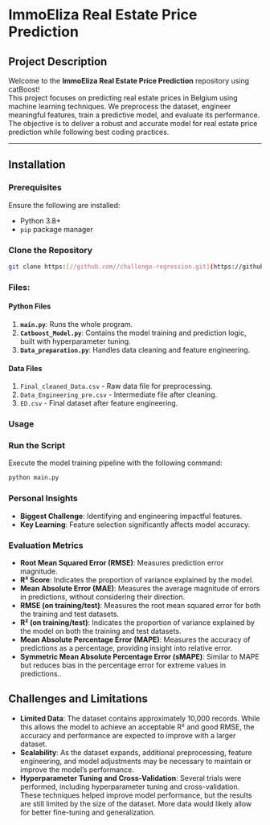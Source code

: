 # ImmoEliza Real Estate Price Prediction

## Project Description

Welcome to the **ImmoEliza Real Estate Price Prediction** repository using catBoost!  
This project focuses on predicting real estate prices in Belgium using machine learning techniques. We preprocess the dataset, engineer meaningful features, train a predictive model, and evaluate its performance. The objective is to deliver a robust and accurate model for real estate price prediction while following best coding practices.

---

## Installation

### Prerequisites

Ensure the following are installed:
- Python 3.8+
- `pip` package manager

### Clone the Repository
```bash
git clone https:[//github.com//challenge-regression.git](https://github.com/Mohammedhussingh/catBoost)

```
### Files:
#### Python Files
1. **`main.py`**: Runs the whole program.  
2. **`Catboost_Model.py`**: Contains the model training and prediction logic, built with hyperparameter tuning.  
3. **`Data_preparation.py`**: Handles data cleaning and feature engineering.

   
#### Data Files
1. `Final_cleaned_Data.csv` - Raw data file for preprocessing.
2. `Data_Engineering_pre.csv` - Intermediate file after cleaning.
3. `ED.csv` - Final dataset after feature engineering.


### Usage

### Run the Script
Execute the model training pipeline with the following command:
```bash
python main.py
```

### Personal Insights
- **Biggest Challenge**: Identifying and engineering impactful features.
- **Key Learning**: Feature selection significantly affects model accuracy.

### Evaluation Metrics

- **Root Mean Squared Error (RMSE)**: Measures prediction error magnitude.
- **R² Score**: Indicates the proportion of variance explained by the model.
- **Mean Absolute Error (MAE)**: Measures the average magnitude of errors in predictions, without considering their direction.
- **RMSE (on training/test)**: Measures the root mean squared error for both the training and test datasets.
- **R² (on training/test)**: Indicates the proportion of variance explained by the model on both the training and test datasets.
- **Mean Absolute Percentage Error (MAPE)**: Measures the accuracy of predictions as a percentage, providing insight into relative error.
- **Symmetric Mean Absolute Percentage Error (sMAPE)**: Similar to MAPE but reduces bias in the percentage error for extreme values in predictions..

## Challenges and Limitations

- **Limited Data**: The dataset contains approximately 10,000 records. While this allows the model to achieve an acceptable R² and good RMSE, the accuracy and performance are expected to improve with a larger dataset.
- **Scalability**: As the dataset expands, additional preprocessing, feature engineering, and model adjustments may be necessary to maintain or improve the model’s performance.
- **Hyperparameter Tuning and Cross-Validation**: Several trials were performed, including hyperparameter tuning and cross-validation. These techniques helped improve model performance, but the results are still limited by the size of the dataset. More data would likely allow for better fine-tuning and generalization.
